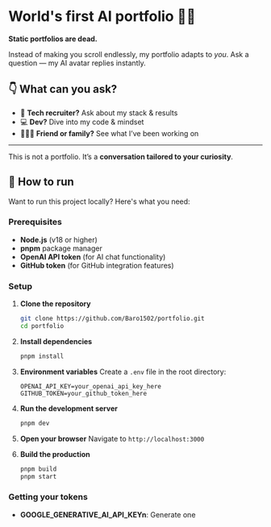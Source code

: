 # World's first AI portfolio 🤖✨

**Static portfolios are dead.**

Instead of making you scroll endlessly, my portfolio adapts to *you*.
Ask a question — my AI avatar replies instantly.

## 👇 What can you ask?

- 🧠 **Tech recruiter?** Ask about my stack & results
- 💻 **Dev?** Dive into my code & mindset
- 🧑‍🤝‍🧑 **Friend or family?** See what I’ve been working on

---

This is not a portfolio.
It’s a **conversation tailored to your curiosity**.

## 🚀 How to run

Want to run this project locally? Here's what you need:

### Prerequisites

- **Node.js** (v18 or higher)
- **pnpm** package manager
- **OpenAI API token** (for AI chat functionality)
- **GitHub token** (for GitHub integration features)

### Setup

1. **Clone the repository**

   ```bash
   git clone https://github.com/Baro1502/portfolio.git
   cd portfolio
   ```
2. **Install dependencies**

   ```bash
   pnpm install
   ```
3. **Environment variables**
   Create a `.env` file in the root directory:

   ```env
   OPENAI_API_KEY=your_openai_api_key_here
   GITHUB_TOKEN=your_github_token_here
   ```
4. **Run the development server**

   ```bash
   pnpm dev
   ```
5. **Open your browser**
   Navigate to `http://localhost:3000`

6. **Build the production**

   ```bash
   pnpm build
   pnpm start
   ```
### Getting your **tokens**

- **GOOGLE_GENERATIVE_AI_API_KEYn**: Generate one
